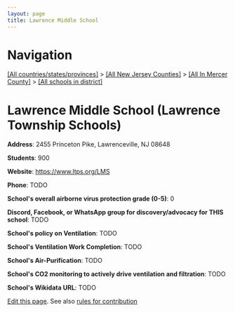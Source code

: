 ```yaml
---
layout: page
title: Lawrence Middle School
---
```

# Navigation

[[All countries/states/provinces]](../../../..) > [[All New Jersey Counties]](../../..) > [[All In Mercer County]](../..) > [[All schools in district]](..)

# Lawrence Middle School (Lawrence Township Schools)

**Address**: 2455 Princeton Pike, Lawrenceville, NJ 08648

**Students**: 900

**Website**: <https://www.ltps.org/LMS>

**Phone**: TODO

**School's overall airborne virus protection grade (0-5)**: 0

**Discord, Facebook, or WhatsApp group for discovery/advocacy for THIS school**: TODO

**School's policy on Ventilation**: TODO

**School's Ventilation Work Completion**: TODO

**School's Air-Purification**: TODO

**School's CO2 monitoring to actively drive ventilation and filtration**: TODO

**School's Wikidata URL**: TODO


[Edit this page](https://github.com/ventilate-schools/NJ/edit/main/./Mercer/Lawrence_Township_Schools/Lawrence_Middle_School.md). See also [rules for contribution](../../../contribution-rules/)